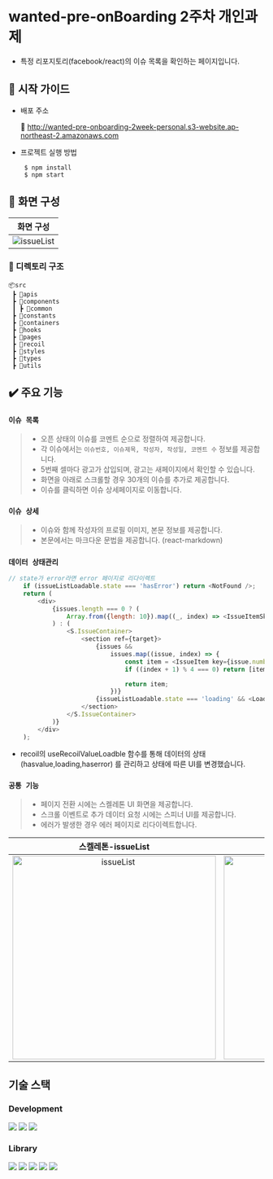 # wanted-pre-onBoarding 2주차 개인과제

- 특정 리포지토리(facebook/react)의 이슈 목록을 확인하는 페이지입니다.

## 🙂 시작 가이드
* 배포 주소

  🔗 http://wanted-pre-onboarding-2week-personal.s3-website.ap-northeast-2.amazonaws.com

* 프로젝트 실행 방법
  ```
   $ npm install
   $ npm start
  ```
## 🎥 화면 구성



|   화면 구성     |   
| :-------------------------: | 
|  ![issueList](https://github.com/TaekJinJang/wanted-pre-onboarding-2week-personal-repo/assets/93184838/a2c5d591-f0e9-4b50-9005-3617936f65cf) |


### 📁 디렉토리 구조
```
📦src
 ┣ 📂apis
 ┣ 📂components
 ┃ ┣ 📂common
 ┣ 📂constants
 ┣ 📂containers
 ┣ 📂hooks
 ┣ 📂pages
 ┣ 📂recoil
 ┣ 📂styles
 ┣ 📂types
 ┣ 📂utils
 ```
## ✔️ 주요 기능

### `이슈 목록`
> - 오픈 상태의 이슈를 코멘트 순으로 정렬하여 제공합니다.
> - 각 이슈에서는 `이슈번호, 이슈제목, 작성자, 작성일, 코멘트 수` 정보를 제공합니다.
> - 5번째 셀마다 광고가 삽입되며, 광고는 새페이지에서 확인할 수 있습니다.
> - 화면을 아래로 스크롤할 경우 30개의 이슈를 추가로 제공합니다.
> - 이슈를 클릭하면 이슈 상세페이지로 이동합니다.

### `이슈 상세`
> - 이슈와 함께 작성자의 프로필 이미지, 본문 정보를 제공합니다.
> - 본문에서는 마크다운 문법을 제공합니다. (react-markdown)

### `데이터 상태관리`
``` js
// state가 error라면 error 페이지로 리다이렉트
    if (issueListLoadable.state === 'hasError') return <NotFound />;
    return (
        <div>
            {issues.length === 0 ? (
                Array.from({length: 10}).map((_, index) => <IssueItemSkeleton key={index} />)
            ) : (
                <S.IssueContainer>
                    <section ref={target}>
                        {issues &&
                            issues.map((issue, index) => {
                                const item = <IssueItem key={issue.number} issue={issue} />;
                                if ((index + 1) % 4 === 0) return [item, <AdImage key={index} />];

                                return item;
                            })}
                        {issueListLoadable.state === 'loading' && <LoadingSpinner />}
                    </section>
                </S.IssueContainer>
            )}
        </div>
    );
```
- recoil의 useRecoilValueLoadble 함수를 통해 데이터의 상태 (hasvalue,loading,haserror) 를 관리하고 상태에 따른 UI를 변경했습니다.

### `공통 기능`
> - 페이지 전환 시에는 스켈레톤 UI 화면을 제공합니다.
> - 스크롤 이벤트로 추가 데이터 요청 시에는 스피너 UI를 제공합니다.
> - 에러가 발생한 경우 에러 페이지로 리다이렉트합니다.

  
| 스켈레톤-issueList |       스켈레톤-issueDetail      |
| :---------------------------------: | :-----------------------------------: |
| <img width="400" alt="issueList" src="https://github.com/TaekJinJang/wanted-pre-onboarding-2week-personal-repo/assets/93184838/1084dfdf-5e44-430b-b52b-e4b529cf0091"/> | <img width="400" alt="issueDetail" src="https://github.com/TaekJinJang/wanted-pre-onboarding-2week-personal-repo/assets/93184838/33c8fdbe-45f8-41e1-92dd-8ff00731dea4"/> |

## 기술 스택

### Development

<img src="https://img.shields.io/badge/JavaScript-F7DF1E?style=for-the-badge&logo=Javascript&logoColor=white"> <img src="https://img.shields.io/badge/TypeScript-3178C6?style=for-the-badge&logo=TypeScript&logoColor=white">
<img src="https://img.shields.io/badge/React-61DAFB?style=for-the-badge&logo=React&logoColor=white">

### Library

<img src="https://img.shields.io/badge/styled%20components-DB7093?style=for-the-badge&logo=styledcomponents&logoColor=white"> <img src="https://img.shields.io/badge/Axios-DA291C?style=for-the-badge&logo=axios&logoColor=white"> <img src="https://img.shields.io/badge/Recoil-3578E5?style=for-the-badge&logo=Recoil&logoColor=white">
<img src="https://img.shields.io/badge/React%20markdown-000000?style=for-the-badge&logo=Markdown&logoColor=white"> <img src="https://img.shields.io/badge/React Router Dom-3178C6?style=for-the-badge&logo=&logoColor=white">

